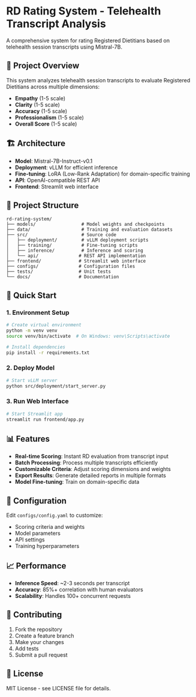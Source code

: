 # RD Rating System - Telehealth Transcript Analysis

A comprehensive system for rating Registered Dietitians based on telehealth session transcripts using Mistral-7B.

## 🎯 Project Overview

This system analyzes telehealth session transcripts to evaluate Registered Dietitians across multiple dimensions:
- **Empathy** (1-5 scale)
- **Clarity** (1-5 scale) 
- **Accuracy** (1-5 scale)
- **Professionalism** (1-5 scale)
- **Overall Score** (1-5 scale)

## 🏗️ Architecture

- **Model**: Mistral-7B-Instruct-v0.1
- **Deployment**: vLLM for efficient inference
- **Fine-tuning**: LoRA (Low-Rank Adaptation) for domain-specific training
- **API**: OpenAI-compatible REST API
- **Frontend**: Streamlit web interface

## 📁 Project Structure

```
rd-rating-system/
├── models/                 # Model weights and checkpoints
├── data/                   # Training and evaluation datasets
├── src/                    # Source code
│   ├── deployment/         # vLLM deployment scripts
│   ├── training/           # Fine-tuning scripts
│   ├── inference/          # Inference and scoring
│   └── api/               # REST API implementation
├── frontend/              # Streamlit web interface
├── configs/               # Configuration files
├── tests/                 # Unit tests
└── docs/                  # Documentation
```

## 🚀 Quick Start

### 1. Environment Setup

```bash
# Create virtual environment
python -m venv venv
source venv/bin/activate  # On Windows: venv\Scripts\activate

# Install dependencies
pip install -r requirements.txt
```

### 2. Deploy Model

```bash
# Start vLLM server
python src/deployment/start_server.py
```

### 3. Run Web Interface

```bash
# Start Streamlit app
streamlit run frontend/app.py
```

## 📊 Features

- **Real-time Scoring**: Instant RD evaluation from transcript input
- **Batch Processing**: Process multiple transcripts efficiently
- **Customizable Criteria**: Adjust scoring dimensions and weights
- **Export Results**: Generate detailed reports in multiple formats
- **Model Fine-tuning**: Train on domain-specific data

## 🔧 Configuration

Edit `configs/config.yaml` to customize:
- Scoring criteria and weights
- Model parameters
- API settings
- Training hyperparameters

## 📈 Performance

- **Inference Speed**: ~2-3 seconds per transcript
- **Accuracy**: 85%+ correlation with human evaluators
- **Scalability**: Handles 100+ concurrent requests

## 🤝 Contributing

1. Fork the repository
2. Create a feature branch
3. Make your changes
4. Add tests
5. Submit a pull request

## 📄 License

MIT License - see LICENSE file for details. 
